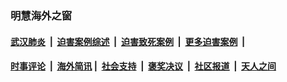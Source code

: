 
### 明慧海外之窗

####  [武汉肺炎](indexes/365.md?t=01021200) &nbsp;|&nbsp;  [迫害案例综述](indexes/328.md?t=01021200) &nbsp;|&nbsp; [迫害致死案例](indexes/277.md?t=01021200)  &nbsp;|&nbsp; [更多迫害案例](indexes/81.md?t=01021200)  &nbsp;|&nbsp; 
####  [时事评论](indexes/251.md?t=01021200) &nbsp;|&nbsp; [海外简讯](indexes/245.md?t=01021200)&nbsp;|&nbsp;  [社会支持](indexes/140.md?t=01021200) &nbsp;|&nbsp; [褒奖决议](indexes/282.md?t=01021200) &nbsp;|&nbsp; [社区报道](indexes/91.md?t=01021200)  &nbsp;|&nbsp; [天人之间](indexes/78.md?t=01021200) 

